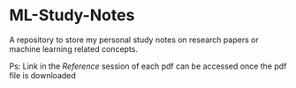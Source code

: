 # ML-Study-Notes
A repository to store my personal study notes on research papers or machine learning related concepts.

Ps: Link in the *Reference* session of each pdf can be accessed once the pdf file is downloaded
